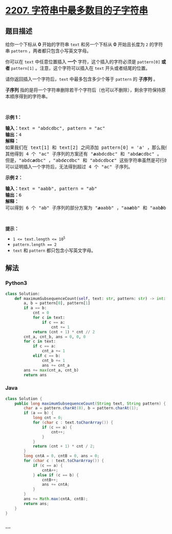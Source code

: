 # [2207. 字符串中最多数目的子字符串](https://leetcode-cn.com/problems/maximize-number-of-subsequences-in-a-string)

## 题目描述

<!-- 这里写题目描述 -->

<p>给你一个下标从 <strong>0</strong>&nbsp;开始的字符串&nbsp;<code>text</code>&nbsp;和另一个下标从 <strong>0</strong>&nbsp;开始且长度为 <code>2</code>&nbsp;的字符串&nbsp;<code>pattern</code>&nbsp;，两者都只包含小写英文字母。</p>

<p>你可以在 <code>text</code>&nbsp;中任意位置插入 <strong>一个</strong> 字符，这个插入的字符必须是&nbsp;<code>pattern[0]</code>&nbsp;<b>或者</b>&nbsp;<code>pattern[1]</code>&nbsp;。注意，这个字符可以插入在 <code>text</code>&nbsp;开头或者结尾的位置。</p>

<p>请你返回插入一个字符后，<code>text</code>&nbsp;中最多包含多少个等于 <code>pattern</code>&nbsp;的 <strong>子序列</strong>&nbsp;。</p>

<p><strong>子序列</strong> 指的是将一个字符串删除若干个字符后（也可以不删除），剩余字符保持原本顺序得到的字符串。</p>

<p>&nbsp;</p>

<p><strong>示例 1：</strong></p>

<pre>
<b>输入：</b>text = "abdcdbc", pattern = "ac"
<b>输出：</b>4
<strong>解释：</strong>
如果我们在 text[1] 和 text[2] 之间添加 pattern[0] = 'a' ，那么我们得到 "ab<em><strong>a</strong></em>dcdbc" 。那么 "ac" 作为子序列出现 4 次。
其他得到 4 个 "ac" 子序列的方案还有 "<em><strong>a</strong></em>abdcdbc" 和 "abd<em><strong>a</strong></em>cdbc" 。
但是，"abdc<em><strong>a</strong></em>dbc" ，"abd<em><strong>c</strong></em>cdbc" 和 "abdcdbc<em><strong>c</strong></em>" 这些字符串虽然是可行的插入方案，但是只出现了 3 次 "ac" 子序列，所以不是最优解。
可以证明插入一个字符后，无法得到超过 4 个 "ac" 子序列。
</pre>

<p><strong>示例 2：</strong></p>

<pre>
<b>输入：</b>text = "aabb", pattern = "ab"
<b>输出：</b>6
<strong>解释：</strong>
可以得到 6 个 "ab" 子序列的部分方案为 "<em><strong>a</strong></em>aabb" ，"aa<em><strong>a</strong></em>bb" 和 "aab<em><strong>b</strong></em>b" 。
</pre>

<p>&nbsp;</p>

<p><strong>提示：</strong></p>

<ul>
	<li><code>1 &lt;= text.length &lt;= 10<sup>5</sup></code></li>
	<li><code>pattern.length == 2</code></li>
	<li><code>text</code> 和&nbsp;<code>pattern</code>&nbsp;都只包含小写英文字母。</li>
</ul>


## 解法

<!-- 这里可写通用的实现逻辑 -->

<!-- tabs:start -->

### **Python3**

<!-- 这里可写当前语言的特殊实现逻辑 -->

```python
class Solution:
    def maximumSubsequenceCount(self, text: str, pattern: str) -> int:
        a, b = pattern[0], pattern[1]
        if a == b:
            cnt = 0
            for c in text:
                if c == a:
                    cnt += 1
            return (cnt + 1) * cnt // 2
        cnt_a, cnt_b, ans = 0, 0, 0
        for c in text:
            if c == a:
                cnt_a += 1
            elif c == b:
                cnt_b += 1
                ans += cnt_a
        ans += max(cnt_a, cnt_b)
        return ans
```

### **Java**

<!-- 这里可写当前语言的特殊实现逻辑 -->

```java
class Solution {
    public long maximumSubsequenceCount(String text, String pattern) {
        char a = pattern.charAt(0), b = pattern.charAt(1);
        if (a == b) {
            long cnt = 0;
            for (char c : text.toCharArray()) {
                if (c == a) {
                    cnt++;
                }
            }
            return (cnt + 1) * cnt / 2;
        }
        long cntA = 0, cntB = 0, ans = 0;
        for (char c : text.toCharArray()) {
            if (c == a) {
                cntA++;
            } else if (c == b) {
                cntB++;
                ans += cntA;
            }
        }
        ans += Math.max(cntA, cntB);
        return ans;
    }
}
```

### **...**

```

```

<!-- tabs:end -->
